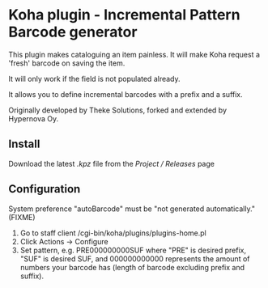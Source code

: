 # Koha plugin - Incremental Pattern Barcode generator

This plugin makes cataloguing an item painless. It will make Koha request a
'fresh' barcode on saving the item.

It will only work if the field is not populated already.

It allows you to define incremental barcodes with a prefix and a suffix.

Originally developed by Theke Solutions, forked and extended by Hypernova Oy.

## Install

Download the latest _.kpz_ file from the _Project / Releases_ page

## Configuration

System preference "autoBarcode" must be "not generated automatically." (FIXME)

1. Go to staff client /cgi-bin/koha/plugins/plugins-home.pl
2. Click Actions -> Configure
3. Set pattern, e.g. PRE000000000SUF where
"PRE" is desired prefix, "SUF" is desired SUF, and 000000000000 represents
the amount of numbers your barcode has (length of barcode excluding prefix
and suffix).
